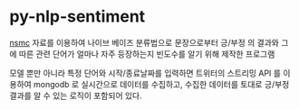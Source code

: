 # py-nlp-sentiment

[nsmc](https://github.com/e9t/nsmc) 자료를 이용하여 나이브 베이즈 분류법으로 문장으로부터 긍/부정 의 결과와 그에 따른 관련 단어가 얼마나 자주 등장하는지 빈도수를 알기 위해 제작한 프로그램

모델 뿐만 아니라 특정 단어와 시작/종료날짜를 입력하면 트위터의 스트리밍 API 를 이용하여 mongodb 로 실시간으로 데이터를 수집하고, 수집한 데이터를 토대로 긍/부정 결과를 알 수 있는 로직이 포함되어 있다.
